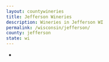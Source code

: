 ```yaml
---
layout: countywineries
title: Jefferson Wineries
description: Wineries in Jefferson WI
permalink: /wisconsin/jefferson/
county: jefferson
state: wi
---
```

-
